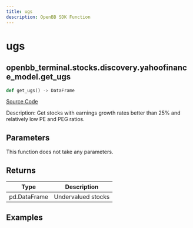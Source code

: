 ```yaml
---
title: ugs
description: OpenBB SDK Function
---
```


# ugs

## openbb_terminal.stocks.discovery.yahoofinance_model.get_ugs

```python title='openbb_terminal/stocks/discovery/yahoofinance_model.py'
def get_ugs() -> DataFrame
```
[Source Code](https://github.com/OpenBB-finance/OpenBBTerminal/tree/main/openbb_terminal/stocks/discovery/yahoofinance_model.py#L54)

Description: Get stocks with earnings growth rates better than 25% and relatively low PE and PEG ratios.

## Parameters

This function does not take any parameters.

## Returns

| Type | Description |
| ---- | ----------- |
| pd.DataFrame | Undervalued stocks |

## Examples

